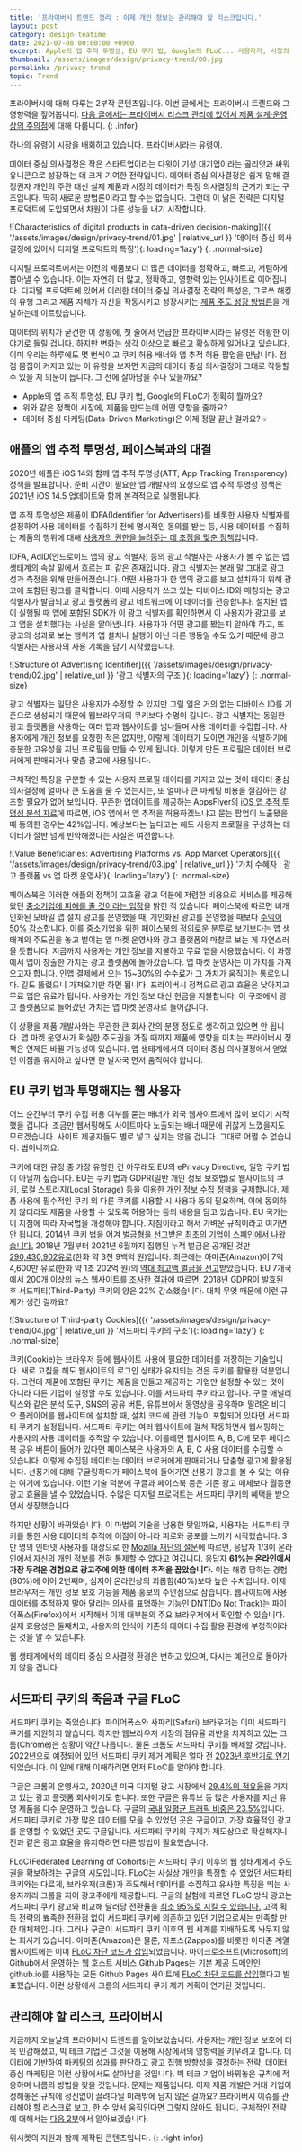 ```yaml
---
title: '프라이버시 트렌드 정리 : 이제 개인 정보는 관리해야 할 리스크입니다.'
layout: post
category: design-teatime
date: 2021-07-08 00:00:00 +0900
excerpt: Apple의 앱 추적 투명성, EU 쿠키 법, Google의 FLoC... 사용자가, 시장의 규칙이 바뀌고 있습니다. 프라이버시 트렌드에 대해 정리합니다.
thumbnail: /assets/images/design/privacy-trend/00.jpg
permalink: /privacy-trend
topic: Trend
---
```


프라이버시에 대해 다루는 2부작 콘텐츠입니다. 이번 글에서는 프라이버시 트렌드와 그 영향력을 짚어봅니다. <a title='매거진 입맛 - 이루다의 논란이 넷플릭스에 없는 이유. 프라이버시 리스크 관리의 3가지 포인트' href='/three-points-of-privacy-risk-management' target='_blank' rel='noopener'>다음 글에서는 프라이버시 리스크 관리에 있어서 제품 설계·운영 상의 주의점</a>에 대해 다룹니다.
{: .infor}

하나의 유령이 시장을 배회하고 있습니다. 프라이버시라는 유령이.

데이터 중심 의사결정은 작은 스타트업이라는 다윗이 기성 대기업이라는 골리앗과 싸워 유니콘으로 성장하는 데 크게 기여한 전략입니다. 데이터 중심 의사결정은 쉽게 말해 결정권자 개인의 주관 대신 실제 제품과 시장의 데이터가 특정 의사결정의 근거가 되는 구조입니다. 딱히 새로운 방법론이라고 할 수는 없습니다. 그런데 이 낡은 전략은 디지털 프로덕트에 도입되면서 차원이 다른 성능을 내기 시작합니다.

![Characteristics of digital products in data-driven decision-making]({{ '/assets/images/design/privacy-trend/01.jpg' | relative_url }} '데이터 중심 의사결정에 있어서 디지털 프로덕트의 특징'){: loading='lazy'}
{: .normal-size}

디지털 프로덕트에서는 이전의 제품보다 더 많은 데이터를 정확하고, 빠르고, 저렴하게 뽑아낼 수 있습니다. 이는 자연히 더 많고, 정확하고, 영향력 있는 인사이트로 이어집니다. 디지털 프로덕트에 있어서 이러한 데이터 중심 의사결정 전략의 특성은, 그로쓰 해킹의 유행 그리고 제품 자체가 자신을 작동시키고 성장시키는 <a title='매거진 입맛 - 알아서 팔리는 제품을 만드는 제품 주도 성장(Product-led Growth) 방법론' href='/introduce-product-led-growth' target='_blank' rel='noopener'>제품 주도 성장 방법론</a>을 개발하는데 이르렀습니다.

데이터의 위치가 굳건한 이 상황에, 첫 줄에서 언급한 프라이버시라는 유령은 허황한 이야기로 들릴 겁니다. 하지만 변화는 생각 이상으로 빠르고 확실하게 일어나고 있습니다. 이미 우리는 하루에도 몇 번씩이고 쿠키 허용 배너와 앱 추적 허용 팝업을 만납니다. 점점 몸집이 커지고 있는 이 유령을 보자면 지금의 데이터 중심 의사결정이 그대로 작동할 수 있을 지 의문이 듭니다. 그 전에 살아남을 수나 있을까요?

- Apple의 앱 추적 투명성, EU 쿠키 법, Google의 FLoC가 정확히 뭘까요?
- 위와 같은 정책이 시장에, 제품을 만드는데 어떤 영향을 줄까요?
- 데이터 중심 마케팅(Data-Driven Marketing)은 이제 정말 끝난 걸까요? 💀

## 애플의 앱 추적 투명성, 페이스북과의 대결

2020년 애플은 iOS 14와 함께 앱 추적 투명성(ATT; App Tracking Transparency) 정책을 발표합니다. 준비 시간이 필요한 앱 개발사의 요청으로 앱 추적 투명성 정책은 2021년 iOS 14.5 업데이트와 함께 본격적으로 실행됩니다.

앱 추적 투명성은 제품이 IDFA(Identifier for Advertisers)를 비롯한 사용자 식별자를 설정하여 사용 데이터를 수집하기 전에 명시적인 동의를 받는 등, 사용 데이터를 수집하는 제품의 행위에 대해 <a title='Apple Developer - 사용자 개인정보 보호 및 데이터 사용' href='https://developer.apple.com/kr/app-store/user-privacy-and-data-use/' target='_blank' rel='noopener'>사용자의 권한을 늘려주는 데 초점을 맞춘 정책</a>입니다.

IDFA, AdID(안드로이드 앱의 광고 식별자) 등의 광고 식별자는 사용자가 볼 수 없는 앱 생태계의 속살 밑에서 흐르는 피 같은 존재입니다. 광고 식별자는 본래 말 그대로 광고 성과 측정을 위해 만들어졌습니다. 어떤 사용자가 한 앱의 광고를 보고 설치하기 위해 광고에 포함된 링크를 클릭합니다. 이때 사용자가 쓰고 있는 디바이스 ID와 매칭되는 광고 식별자가 발급되고 광고 플랫폼의 광고 네트워크에 이 데이터를 전송합니다. 설치된 앱이 실행될 때 앱에 포함된 SDK가 이 광고 식별자를 확인하면서 이 사용자가 광고를 보고 앱을 설치했다는 사실을 알아냅니다. 사용자가 어떤 광고를 봤는지 알아야 하고, 또 광고의 성과로 보는 행위가 앱 설치나 실행이 아닌 다른 행동일 수도 있기 때문에 광고 식별자는 사용자의 사용 기록을 담기 시작했습니다.

![Structure of Advertising Identifier]({{ '/assets/images/design/privacy-trend/02.jpg' | relative_url }} '광고 식별자의 구조'){: loading='lazy'}
{: .normal-size}

광고 식별자는 일단은 사용자가 수정할 수 있지만 그럴 일은 거의 없는 디바이스 ID를 기준으로 생성되기 때문에 웹브라우저의 쿠키보다 수명이 깁니다. 광고 식별자는 동일한 광고 플랫폼을 사용하는 여러 앱과 웹사이트를 넘나들며 사용 데이터를 수집합니다. 사용자에게 개인 정보를 요청한 적은 없지만, 이렇게 데이터가 모이면 개인을 식별하기에 충분한 고유성을 지닌 프로필을 만들 수 있게 됩니다. 이렇게 만든 프로필은 데이터 브로커에게 판매되거나 맞춤 광고에 사용됩니다.

구체적인 특징을 구분할 수 있는 사용자 프로필 데이터를 가지고 있는 것이 데이터 중심 의사결정에 얼마나 큰 도움을 줄 수 있는지는, 또 얼마나 큰 마케팅 비용을 절감하는 강조할 필요가 없어 보입니다. 꾸준한 업데이트를 제공하는 AppsFlyer의 <a title='AppsFlyer - The impact of iOS 14 & ATT on the mobile app economy' href='https://www.appsflyer.com/ios-14-att-dashboard/' target='_blank' rel='noopener'>iOS 앱 추적 투명성 분석 자료</a>에 따르면, iOS 앱에서 앱 추적을 허용하겠느냐고 묻는 팝업이 노출됐을 때 동의한 경우는 42%입니다. 예상보다는 높다고는 해도 사용자 프로필을 구성하는 데이터가 절반 넘게 빈약해졌다는 사실은 여전합니다.

![Value Beneficiaries: Advertising Platforms vs. App Market Operators]({{ '/assets/images/design/privacy-trend/03.jpg' | relative_url }} '가치 수혜자 : 광고 플랫폼 vs 앱 마켓 운영사'){: loading='lazy'}
{: .normal-size}

페이스북은 이러한 애플의 정책이 고효율 광고 덕분에 저렴한 비용으로 서비스를 제공해왔던 <a title='Dan Levy(Facebook), 2021 - Speaking Up for Small Businesses' href='https://about.fb.com/news/2020/12/speaking-up-for-small-businesses/' target='_blank' rel='noopener'>중소기업에 피해를 줄 것이라는 입장</a>을 밝힌 적 있습니다. 페이스북에 따르면 비개인화된 모바일 앱 설치 광고를 운영했을 때, 개인화된 광고를 운영했을 때보다 <a title='Facebook For Developers, 2020 - The Value of Personalized Ads to a Thriving App Ecosystem' href='https://developers.facebook.com/blog/post/2020/06/18/value-of-personalized-ads-thriving-app-ecosystem/' target='_blank' rel='noopener'>수익이 50% 감소</a>합니다. 이를 중소기업을 위한 페이스북의 정의로운 분투로 보기보다는 앱 생태계의 주도권을 놓고 벌이는 앱 마켓 운영사와 광고 플랫폼의 마찰로 보는 게 자연스러울 듯합니다. 지금까지 사용자는 개인 정보를 지불하고 무료 앱을 사용했습니다. 이 과정에서 앱이 창출한 가치는 광고 플랫폼에 돌아갔습니다. 앱 마켓 운영사는 이 가치를 가져오고자 합니다. 인앱 결제에서 오는 15~30%의 수수료가 그 가치가 움직이는 통로입니다. 길도 뚫렸으니 가져오기만 하면 됩니다. 프라이버시 정책으로 광고 효율은 낮아지고 무료 앱은 유료가 됩니다. 사용자는 개인 정보 대신 현금을 지불합니다. 이 구조에서 광고 플랫폼으로 들어갔던 가치는 앱 마켓 운영사로 들어갑니다.

이 상황을 제품 개발사와는 무관한 큰 회사 간의 분쟁 정도로 생각하고 있으면 안 됩니다. 앱 마켓 운영사가 확실한 주도권을 가질 때까지 제품에 영향을 미치는 프라이버시 정책은 언제든 바뀔 가능성이 있습니다. 앱 생태계에서의 데이터 중심 의사결정에서 얻었던 이점을 유지하고 싶다면 한 발자국 먼저 움직여야 합니다.

## EU 쿠키 법과 투명해지는 웹 사용자

어느 순간부터 쿠키 수집 허용 여부를 묻는 배너가 외국 웹사이트에서 많이 보이기 시작했을 겁니다. 조금만 웹서핑해도 사이트마다 노출되는 배너 때문에 귀찮게 느꼈을지도 모르겠습니다. 사이트 제공자들도 별로 넣고 싶지는 않을 겁니다. 그대로 어쩔 수 없습니다. 법이니까요.

쿠키에 대한 규정 중 가장 유명한 건 아무래도 EU의 ePrivacy Directive, 일명 쿠키 법이 아닐까 싶습니다. EU는 쿠키 법과 GDPR(일반 개인 정보 보호법)로 웹사이트의 쿠키, 로컬 스토리지(Local Storage) 등을 이용한 <a title='Richie Koch(GDPR EU), 2019 - Cookies, the GDPR, and the ePrivacy Directive' href='https://gdpr.eu/cookies/' target='_blank' rel='noopener'>개인 정보 수집 정책을 규제</a>합니다. 제품 사용에 필수적인 쿠키 외 다른 쿠키를 사용할 시 사용자 동의 필요하며, 이에 동의하지 않더라도 제품을 사용할 수 있도록 허용하는 등의 내용을 담고 있습니다. EU 국가는 이 지침에 따라 자국법을 개정해야 합니다. 지침이라고 해서 가벼운 규칙이라고 여기면 안 됩니다. 2014년 쿠키 법을 어겨 <a title="Nuria Pastor(fieldfisher), 2014 - History in the making: the first 'cookie rule' fines in Europe" href='https://www.fieldfisher.com/en/services/privacy-security-and-information/privacy-security-and-information-law-blog/history-in-the-making-the-first-cookie-rule-fines-in-europe' target='_blank' rel='noopener'>벌금형을 선고받은 최초의 기업이 스페인에서 나왔습니다.</a> 2018년 7월부터 2021년 6월까지 집행된 누적 벌금은 공개된 것만  <a title='GDPR Enforcement Tracker - Fines Statistics' href='https://www.enforcementtracker.com/?insights' target='_blank' rel='noopener'>290,430,902유로</a>(한화 약 3천 9백억 원)입니다. 최근에는 아마존(Amazon)이 7억 4,600만 유로(한화 약 1조 202억 원)의 <a title='Stephanie Bodoni(Bloomberg), 2021 - Amazon Gets Record $888 Million EU Fine Over Data Violations' href='https://www.bloomberg.com/news/articles/2021-07-30/amazon-given-record-888-million-eu-fine-for-data-privacy-breach' target='_blank' rel='noopener'>역대 최고액 벌금을 선고</a>받았습니다. EU 7개국에서 200개 이상의 뉴스 웹사이트를 <a title='Timothy Libert, Lucas Graves and Rasmus Kleis Nielsen(Reuters Institute), 2018 - Changes in Third-Party Content on European News Websites after GDPR' href='https://reutersinstitute.politics.ox.ac.uk/our-research/changes-third-party-content-european-news-websites-after-gdpr' target='_blank' rel='noopener'>조사한 결과</a>에 따르면, 2018년 GDPR이 발효된 후 서드파티(Third-Party) 쿠키의 양은 22% 감소했습니다. 대체 무엇 때문에 이런 규제가 생긴 걸까요?

![Structure of Third-party Cookies]({{ '/assets/images/design/privacy-trend/04.jpg' | relative_url }} '서드파티 쿠키의 구조'){: loading='lazy'}
{: .normal-size}

쿠키(Cookie)는 브라우저 등에 웹사이트 사용에 필요한 데이터를 저장하는 기술입니다. 새로 고침을 해도 웹사이트의 로그인 상태가 유지되는 것은 쿠키를 활용한 덕분입니다. 그런데 제품에 포함된 쿠키는 제품을 만들고 제공하는 기업만 설정할 수 있는 것이 아니라 다른 기업이 설정할 수도 있습니다. 이를 서드파티 쿠키라고 합니다. 구글 애널리틱스와 같은 분석 도구, SNS의 공유 버튼, 유튜브에서 동영상을 공유하며 딸려온 비디오 플레이어를 웹사이트에 설치할 때, 설치 코드에 관련 기능이 포함되어 있다면 서드파티 쿠키가 설정됩니다. 서드파티 쿠키는 여러 웹사이트에 걸쳐 작동하면서 웹서핑하는 사용자의 사용 데이터를 추적할 수 있습니다. 이를테면 웹사이트 A, B, C에 모두 페이스북 공유 버튼이 들어가 있다면 페이스북은 사용자의 A, B, C 사용 데이터를 수집할 수 있습니다. 이렇게 수집된 데이터는 데이터 브로커에게 판매되거나 맞춤형 광고에 활용됩니다. 선풍기에 대해 구글링하다가 페이스북에 들어가면 선풍기 광고를 볼 수 있는 이유는 여기에 있습니다. 이런 기술 덕분에 구글과 페이스북 등은 기존 광고 매체보다 월등한 광고 효율을 낼 수 있었습니다. 수많은 디지털 프로덕트는 서드파티 쿠키의 혜택을 받으면서 성장했습니다.

하지만 상황이 바뀌었습니다. 이 마법의 기술을 남용한 탓일까요, 사용자는 서드파티 쿠키를 통한 사용 데이터의 추적에 이점이 아니라 피로와 공포를 느끼기 시작했습니다. 3만 명의 인터넷 사용자를 대상으로 한 <a title='Mozilla, 2017 - Hackers, Trackers and Snoops: Our Privacy Survey Results' href='https://medium.com/mozilla-internet-citizen/hackers-trackers-and-snoops-our-privacy-survey-results-1bfa0a728bd5' target='_blank' rel='noopener'>Mozilla 재단의 설문</a>에 따르면, 응답자 1/3이 온라인에서 자신의 개인 정보를 전혀 통제할 수 없다고 여깁니다. 응답자 **61%는 온라인에서 가장 두려운 경험으로 광고주에 의한 데이터 추적을 꼽았습니다.** 이는 해킹 당하는 경험(80%)에 이어 2번째며, 심지어 온라인상의 괴롭힘(40%)보다 높은 수치입니다. 이제 브라우저는 개인 정보 보호 기능을 제품 홍보의 주안점으로 삼습니다. 웹사이트에 사용 데이터를 추적하지 말아 달라는 의사를 표명하는 기능인 DNT(Do Not Track)는 파이어폭스(Firefox)에서 시작해서 이제 대부분의 주요 브라우저에서 확인할 수 있습니다. 실제 효용성은 둘째치고, 사용자의 인식이 기존의 데이터 수집·활용 환경에 부정적이라는 것을 알 수 있습니다.

웹 생태계에서의 데이터 중심 의사결정 환경은 변하고 있으며, 다시는 예전으로 돌아가지 않을 겁니다.

## 서드파티 쿠키의 죽음과 구글 FLoC

서드파티 쿠키는 죽었습니다. 파이어폭스와 사파리(Safari) 브라우저는 이미 서드파티 쿠키를 지원하지 않습니다. 하지만 웹브라우저 시장의 점유율 과반을 차지하고 있는 크롬(Chrome)은 상황이 약간 다릅니다. 물론 크롬도 서드파티 쿠키를 배제할 것입니다. 2022년으로 예정되어 있던 서드파티 쿠키 제거 계획은 얼마 전 <a title='Google, 2021 -  프라이버시 샌드박스 타임라인 업데이트' href='https://korea.googleblog.com/2021/07/updated-timeline-privacy-sandbox-milestones.html' target='_blank' rel='noopener'>2023년 후반기로 연기</a>되었습니다. 이 일에 대해 이해하려면 먼저 FLoC를 알아야 합니다.

구글은 크롬의 운영사고, 2020년 미국 디지털 광고 시장에서 <a title='eMarketer, 2020 - Google’s US Ad Revenues to Drop for the First Time' href='https://www.emarketer.com/newsroom/index.php/google-ad-revenues-to-drop-for-the-first-time/' target='_blank' rel='noopener'>29.4%의 점유율</a>을 가지고 있는 광고 플랫폼 회사이기도 합니다. 또한 구글은 유튜브 등 많은 사용자를 지닌 유명 제품을 다수 운영하고 있습니다. 구글의 <a title='동아닷컴, 2020 - “역시 유튜브 천하” 구글 트래픽 비중 23.5% 달해…네이버·카카오 1~2%' href='https://www.donga.com/news/It/article/all/20200909/102851001/1' target='_blank' rel='noopener'>국내 일평균 트래픽 비중은 23.5%</a>입니다. 서드파티 쿠키로 가장 많은 데이터를 모을 수 있었던 곳은 구글이고, 가장 효율적인 광고를 운영할 수 있었던 곳도 구글입니다. 서드파티 쿠키의 규제가 제도상으로 확실해지니 전과 같은 광고 효율을 유지하려면 다른 방법이 필요했습니다.

FLoC(Federated Learning of Cohorts)는 서드파티 쿠키 이후의 웹 생태계에서 주도권을 확보하려는 구글의 시도입니다. FLoC는 사실상 개인을 특정할 수 있었던 서드파티 쿠키와는 다르게, 브라우저(크롬)가 주도해서 데이터를 수집하고 유사한 특징을 띄는 사용자끼리 그룹을 지어 광고주에게 제공합니다. 구글의 실험에 따르면 FLoC 방식 광고는 서드파티 쿠키 광고와 비교해 달러당 전환율을 <a title='Chetna Bindra(Google Ads & Commerce), 2021 - Building a privacy-first future for web advertising' href='https://blog.google/products/ads-commerce/2021-01-privacy-sandbox/' target='_blank' rel='noopener'>최소 95%로 지킬 수 있습니다.</a> 고객 획득 전략의 뾰족한 전환점 없이 서드파티 쿠키에 의존하고 있던 기업으로서는 만족할 만한 대체제입니다. 그러나 구글이 서드파티 쿠키 이후의 웹 세계를 지배하도록 놔두지 않는 회사가 있습니다. 아마존(Amazon)은 물론, 자포스(Zappos)를 비롯한 아마존 계열 웹사이트에는 이미 <a title="Kate Kaye(DIGIDAY), 2021 - Amazon is blocking Google's FLoC — and that could seriously weaken the system" href='https://digiday.com/media/amazon-is-blocking-googles-floc-and-that-could-seriously-weaken-the-fledgling-tracking-system/' target='_blank' rel='noopener'>FLoC 차단 코드가 삽입</a>되었습니다. 마이크로소프트(Microsoft)의 Github에서 운영하는 웹 호스트 서비스 Github Pages는 기본 제공 도메인인 github.io를 사용하는 모든 Github Pages 사이트에 <a title='Github, 2021 - GitHub Pages: Permissions-Policy: interest-cohort=() Header added to all pages sites' href='https://github.blog/changelog/2021-04-27-github-pages-permissions-policy-interest-cohort-header-added-to-all-pages-sites/' target='_blank' rel='noopener'>FLoC 차단 코드를 삽입</a>했다고 발표했습니다. 이런 상황에서 크롬의 서드파티 쿠키 제거 계획이 연기된 것입니다.

## 관리해야 할 리스크, 프라이버시

지금까지 오늘날의 프라이버시 트렌드를 알아보았습니다. 사용자는 개인 정보 보호에 더욱 민감해졌고, 빅 테크 기업은 그것을 이용해 시장에서의 영향력을 키우려고 합니다. 데이터에 기반하여 마케팅의 성과를 판단하고 광고 집행 방향성을 결정하는 전략, 데이터 중심 마케팅은 이런 상황에서도 살아남을 것입니다. 빅 테크 기업이 바꿔놓은 규칙에 적응하며 나름의 방법을 찾을 것입니다. 문제는 제품입니다. 이제 제품 개발은 거대 기업이 정해놓은 규칙에 정신없이 끌려다닐 미래밖에 남지 않은 걸까요? 프라이버시 이슈를 관리해야 할 리스크로 보고, 한 수 앞서 움직인다면 그렇지 않아도 됩니다. 구체적인 전략에 대해서는 <a title='매거진 입맛 - 이루다의 논란이 넷플릭스에 없는 이유. 프라이버시 리스크 관리의 3가지 포인트' href='/three-points-of-privacy-risk-management' target='_blank' rel='noopener'>다음 2부</a>에서 알아보겠습니다.

위시켓의 지원과 함께 제작된 콘텐츠입니다.
{: .right-infor}